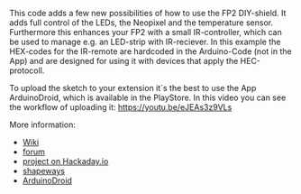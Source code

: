 This code adds a few new possibilities of how to use the FP2 DIY-shield. 
It adds full control of the LEDs, the Neopixel and the temperature sensor.
Furthermore this enhances your FP2 with a small IR-controller, which can be used to manage e.g. an LED-strip with IR-reciever.
In this example the HEX-codes for the IR-remote are hardcoded in the Arduino-Code (not in the App) and are designed for using it
with devices that apply the HEC-protocoll.

To upload the sketch to your extension it´s the best to use the App ArduinoDroid, which is available in the PlayStore.
In this video you can see the workflow of uploading it: https://youtu.be/eJEAs3z9VLs

More information: 
  * [Wiki](https://forum.fairphone.com/t/pencil2-back-pcb-wiki-ideas-tutorials-showcases/37655)
  * [forum](https://forum.fairphone.com/t/prototyping-shield-with-charging-port-e-g-qi/35848/31)
  * [project on Hackaday.io](https://hackaday.io/project/28044-hacking-an-fairphone)
  * [shapeways](http://shpws.me/Pn7H)
  * [ArduinoDroid](http://www.arduinodroid.info/)
